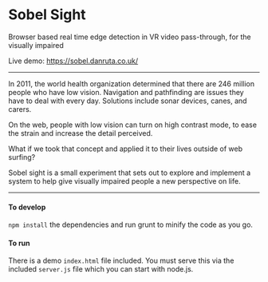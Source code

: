 Sobel Sight
===
Browser based real time edge detection in VR video pass-through, for the visually impaired

Live demo: https://sobel.danruta.co.uk/

---

In 2011, the world health organization determined that there are 246 million people who have low vision. Navigation and pathfinding are issues they have to deal with every day. Solutions include sonar devices, canes, and carers.

On the web, people with low vision can turn on high contrast mode, to ease the strain and increase the detail perceived.

What if we took that concept and applied it to their lives outside of web surfing?

Sobel sight is a small experiment that sets out to explore and implement a system to help give visually impaired people a new perspective on life.

---


#### To develop
```npm install``` the dependencies and run grunt to minify the code as you go.

#### To run
There is a demo ```index.html``` file included. You must serve this via the included ```server.js``` file which you can start with node.js.